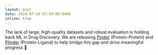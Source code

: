 ```yaml
---
layout: post
date: 2024-07-19 07:59:00-0400
inline: true
---
```


The lack of large, high-quality datasets and robust evaluation is holding back ML in Drug Discovery. We are releasing [Pinder](https://www.pinder.sh/) (Protein-Protein) and [Plinder](https://www.plinder.sh/) (Protein-Ligand) to help bridge this gap and drive meaningful progress 🧬